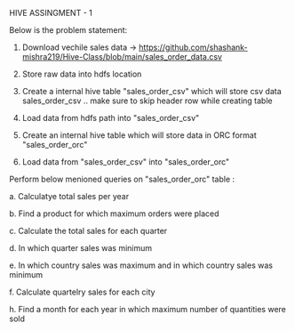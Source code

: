 HIVE ASSINGMENT - 1

Below is the problem statement:

1. Download vechile sales data -> https://github.com/shashank-mishra219/Hive-Class/blob/main/sales_order_data.csv

2. Store raw data into hdfs location

3. Create a internal hive table "sales_order_csv" which will store csv data sales_order_csv .. make sure to skip header row while creating table

4. Load data from hdfs path into "sales_order_csv" 

5. Create an internal hive table which will store data in ORC format "sales_order_orc"

6. Load data from "sales_order_csv" into "sales_order_orc"


Perform below menioned queries on "sales_order_orc" table :

a. Calculatye total sales per year

b. Find a product for which maximum orders were placed

c. Calculate the total sales for each quarter

d. In which quarter sales was minimum

e. In which country sales was maximum and in which country sales was minimum

f. Calculate quartelry sales for each city

h. Find a month for each year in which maximum number of quantities were sold
